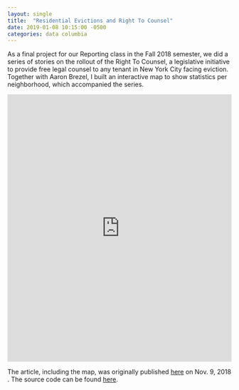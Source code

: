 ```yaml
---
layout: single
title:  "Residential Evictions and Right To Counsel"
date: 2019-01-08 10:15:00 -0500
categories: data columbia
---
```

<style>
iframe {
  border-width: 0px;
}

</style>
As a final project for our Reporting class in the Fall 2018 semester, we did a series of stories on the rollout of the Right To Counsel, a legislative initiative to provide free legal counsel to any tenant in New York City facing eviction. Together with Aaron Brezel, I built an interactive map to show statistics per neighborhood, which accompanied the series.


<iframe src="https://willemdehaes.bitbucket.io/" width="100%" height="600px"></iframe>


The article, including the map, was originally published [here](http://theink.nyc/whats-gone-right-wrong-right-counsel/) on Nov. 9, 2018 . The source code can be found [here](https://github.com/wdehaes/marshalEvictionData).



